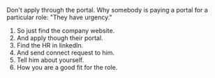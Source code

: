 Don't apply through the portal.
Why somebody is paying a portal for a particular role:
	"They have urgency."

1. So just find the company website.
2. And apply though their portal.
3. Find the HR in linkedIn.
4. And send connect request to him.
5. Tell him about yourself.
6. How you are a good fit for the role.

